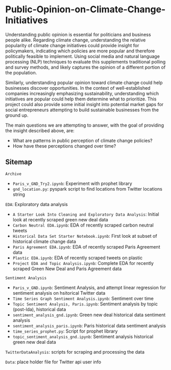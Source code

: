 # Public-Opinion-on-Climate-Change-Initiatives

Understanding public opinion is essential for politicians and business people alike. Regarding climate change, understanding the relative popularity of climate change initiatives could provide insight for policymakers, indicating which policies are more popular and therefore politically feasible to implement. Using social media and natural language processing (NLP) techniques to evaluate this supplements traditional polling and survey methods, and likely captures the opinion of a different portion of the population.

Similarly, understanding popular opinion toward climate change could help businesses discover opportunities. In the context of well-established companies increasingly emphasizing sustainability, understanding which initiatives are popular could help them determine what to prioritize. This project could also provide some initial insight into potential market gaps for social entrepreneurs attempting to build sustainable businesses from the ground up. 

The main questions we are attempting to answer, with the goal of providing the insight described above, are: 
- What are patterns in public perception of climate change policies? 
- How have these perceptions changed over time?

## Sitemap

`Archive`
  - `Paris_v_GND_Try2.ipynb`: Experiment with prophet library
  - `gnd_location.py`: pyspark script to find locations from Twitter locations string
  
`EDA`: Exploratory data analysis
  - `A Starter Look Into Cleaning and Exploratory Data Analysis`: Initial look at recently scraped green new deal data
  - `Carbon Neutral EDA.ipynb`: EDA of recently scraped carbon neutral tweets
  - `Historical Data Set Starter Notebook.ipynb`: First look at subset of historical climate change data
  - `Paris Agreement EDA.ipynb`: EDA of recently scraped Paris Agreement data
  - `Plastic EDA.ipynb`: EDA of recently scraped tweets on plastic
  - `Project EDA and Topic Analysis.ipynb`: Complete EDA for recently scraped Green New Deal and Paris Agreement data
  
`Sentiment Analysis`
  - `Paris_v_GND.ipynb`: Sentiment Analysis, and attempt linear regression for sentiment analysis on hsitorical Twitter data
  - `Time Series Graph Sentiment Analysis.ipynb`: Sentiment over time
  - `Topic Sentiment Analysis, Paris.ipynb`: Sentiment analysis by topic (post-lda), historical data
  - `sentiment_analysis_gnd.ipynb`: Green new deal historical data sentiment analysis
  - `sentiment_analysis_paris.ipynb`: Paris historical data sentiment analysis
  - `time_series_prophet.py`: Script for prophet library
  - `topic_sentiment_analysis_gnd.ipynb`: Sentiment analysis historical green new deal data
  
`TwitterDataAnalysis`: scripts for scraping and processing the data

`Data`: place holder file for Twitter api user info
